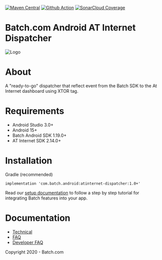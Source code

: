 [![Maven Central](https://maven-badges.herokuapp.com/maven-central/com.batch.android/atinternet-dispatcher/badge.svg)](https://maven-badges.herokuapp.com/maven-central/com.batch.android/atinternet-dispatcher)
[![Github Action](https://github.com/BatchLabs/Batch-Android-atinternet-dispatcher/workflows/Android%20CI/badge.svg)](https://github.com/BatchLabs/Batch-Android-atinternet-dispatcher/actions?query=workflow%3A%22Android+CI%22)
[![SonarCloud Coverage](https://sonarcloud.io/api/project_badges/measure?project=BatchLabs_Batch-Android-atinternet-dispatcher&metric=coverage)](https://sonarcloud.io/dashboard?id=BatchLabs_Batch-Android-atinternet-dispatcher)

Batch.com Android AT Internet Dispatcher
==================

![Logo](http://batch-doc.s3.amazonaws.com/logo_batch_192.gif)

# About

A "ready-to-go" dispatcher that reflect event from the Batch SDK to the At Internet dashboard using XTOR tag.

# Requirements
 - Android Studio 3.0+
 - Android 15+
 - Batch Android SDK 1.19.0+
 - AT Internet SDK 2.14.0+

# Installation
Gradle (recommended)

```
implementation 'com.batch.android:atinternet-dispatcher:1.0+'
```

Read our [setup documentation](https://doc.batch.com/) to follow a step by step tutorial for integrating Batch features into your app.

# Documentation

 - [Technical](https://batch.com/doc)
 - [FAQ](https://batch.com/doc/faq/general.html)
 - [Developer FAQ](https://batch.com/developers)

Copyright 2020 - Batch.com